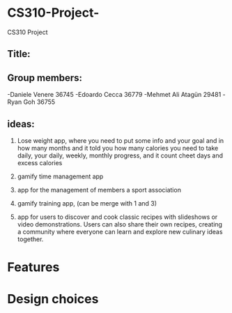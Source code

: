 # CS310-Project-
CS310 Project 
## Title:
## Group members:
  -Daniele Venere 36745
  -Edoardo Cecca 36779
  -Mehmet Ali Atagün 29481
  -Ryan Goh 36755

## ideas:
  1. Lose weight app, where you need to put some info and your goal and in how many months     and it told you how many calories you need to take daily, your daily, weekly, monthly       progress, and it count cheet days and excess calories

  2. gamify time management app

  3. app for the management of members a sport association

  4. gamify training app, (can be merge with 1 and 3)

  5. app for users to discover and cook classic recipes with slideshows or video demonstrations. Users can also share their own recipes, creating a community where everyone can learn and explore new culinary ideas together.


# Features

# Design choices


